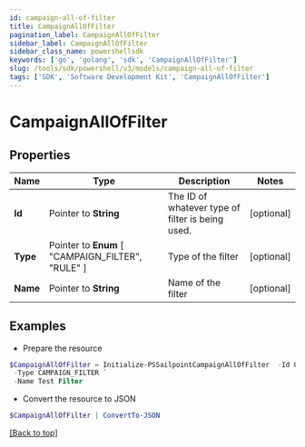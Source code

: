 ```yaml
---
id: campaign-all-of-filter
title: CampaignAllOfFilter
pagination_label: CampaignAllOfFilter
sidebar_label: CampaignAllOfFilter
sidebar_class_name: powershellsdk
keywords: ['go', 'golang', 'sdk', 'CampaignAllOfFilter'] 
slug: /tools/sdk/powershell/v3/models/campaign-all-of-filter
tags: ['SDK', 'Software Development Kit', 'CampaignAllOfFilter']
---
```



# CampaignAllOfFilter

## Properties

Name | Type | Description | Notes
------------ | ------------- | ------------- | -------------
**Id** |  Pointer to **String** | The ID of whatever type of filter is being used. | [optional] 
**Type** |  Pointer to  **Enum** [  "CAMPAIGN_FILTER",    "RULE" ] | Type of the filter | [optional] 
**Name** |  Pointer to **String** | Name of the filter | [optional] 

## Examples

- Prepare the resource
```powershell
$CampaignAllOfFilter = Initialize-PSSailpointCampaignAllOfFilter  -Id 0fbe863c063c4c88a35fd7f17e8a3df5 `
 -Type CAMPAIGN_FILTER `
 -Name Test Filter
```

- Convert the resource to JSON
```powershell
$CampaignAllOfFilter | ConvertTo-JSON
```


[[Back to top]](#) 

